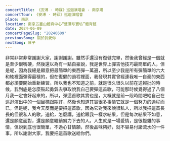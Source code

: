 ```yaml
---
concertTitle: 《安溥 · 時寐》巡迴演唱會 - 南京場
concertTour: 《安溥 · 時寐》巡迴演唱會
place: 南京
location: 南京五臺山體育中心“雙溝珍寶坊”體育館
date: 2024-06-09
concertPageSlug: "20240609"
previousSong: 關於我愛你
nextSong: 日子
---
```

非常非常非常謝謝大家，謝謝謝謝。雖然手還沒有復健完畢，然後我曾經是一個就是至少很嘴硬，然後還以為有一點自豪說，我是世界上彈吉他技巧最簡單的人，但是呢，因為我總是願意把最簡單的東西彈一萬遍，所以至少我是所有彈簡單的六大和絃裡面彈得最穩的，但在復健的過程裡面，我發現其實曾經連我唯一自豪的東西都必須要開始重新練習。所以我也不知道之前，就是很久很久以前在送報批的時候，我到底是怎麼鼓起勇氣去爭取說我自己要彈這首歌，可能那時候覺得過了八個月我一定會好起來的，所以，彈這首歌其實也是，大概就是前一段時間吧給自己在巡迴演出中的一個目標跟期許，然後也知道其實很多事情它就是一個努力的過程而已，但是呢，我今天反而是要把這首歌，因為它對我來說很私人，所以我把這首長長的但很私人的歌，送給，怎麼講，送給跟我一樣求結果，但是每次結果不如意，還是願意面對，還是願意繼續努力下去的人。人生就是一場愛情，是很複雜的事情，但說到底也很簡單，不過心甘情願，然後品味夠好，就不容易付諸流水的一件事。所以謝謝大家，我要把這首歌送給你們。